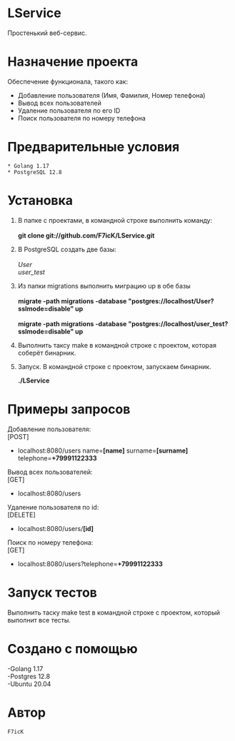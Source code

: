 # LService
Простенький веб-сервис. 

# Назначение проекта

Обеспечение функционала, такого как:<br/>
+ Добавление пользователя (Имя, Фамилия, Номер телефона)<br/>
+ Вывод всех пользователей<br/>
+ Удаление пользователя по его ID<br/>
+ Поиск пользователя по номеру телефона<br/>
 
# Предварительные условия

	* Golang 1.17 
	* PostgreSQL 12.8

# Установка

1. В папке с проектами, в командной строке выполнить команду:<br/>
        <br/>
	__git clone git://github.com/F7icK/LService.git__

2. В PostgreSQL создать две базы:<br/>
        <br/>
	_User_ <br/>
	_user_test_

3. Из папки migrations выполнить миграцию up в обе базы <br/><br/>
	__migrate -path migrations -database "postgres://localhost/User?sslmode=disable" up__<br/><br/>
	__migrate -path migrations -database "postgres://localhost/user_test?sslmode=disable" up__<br/>
    
4. Выполнить таксу make в командной строке с проектом, которая соберёт бинарник.

5. Запуск. В командной строке с проектом, запускаем бинарник.<br/>

	__./LService__
	
# Примеры запросов

Добавление пользователя:<br/> [POST] <br/>
+ localhost:8080/users name=__[name]__ surname=__[surname]__ telephone=__+79991122333__<br/>
	
Вывод всех пользователей:<br/> [GET] <br/>
+ localhost:8080/users<br/>

Удаление пользователя по id:<br/> [DELETE] <br/>
+ localhost:8080/users/__[id]__<br/>

Поиск по номеру телефона:<br/> [GET] <br/>
+ localhost:8080/users?telephone=__+79991122333__<br/>

# Запуск тестов

Выполнить таску make test в командной строке с проектом, который выполнит все тесты.

# Создано с помощью

 -Golang 1.17<br/>
 -Postgres 12.8<br/>
 -Ubuntu 20.04<br/>
 
# Автор

    F7icK
